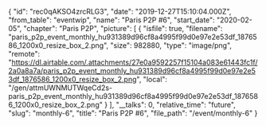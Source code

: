 {
  "id": "rec0qAKSO4zrcRLG3",
  "date": "2019-12-27T15:10:04.000Z",
  "from_table": "eventwip",
  "name": "Paris P2P #6",
  "start_date": "2020-02-05",
  "chapter": "Paris P2P",
  "picture": [
    {
      "isfile": true,
      "filename": "paris_p2p_event_monthly_hu931389d96cf8a4995f99d0e97e2e53df_1876586_1200x0_resize_box_2.png",
      "size": 982880,
      "type": "image/png",
      "remote": "https://dl.airtable.com/.attachments/27e0a9592257f15104a083e61443fc1f/2a0a8a7a/paris_p2p_event_monthly_hu931389d96cf8a4995f99d0e97e2e53df_1876586_1200x0_resize_box_2.png",
      "local": "/gen/attmUWNMUTWqeCd2s-paris_p2p_event_monthly_hu931389d96cf8a4995f99d0e97e2e53df_1876586_1200x0_resize_box_2.png"
    }
  ],
  "__talks": 0,
  "relative_time": "future",
  "slug": "monthly-6",
  "title": "Paris P2P #6",
  "file_path": "/event/monthly-6"
}